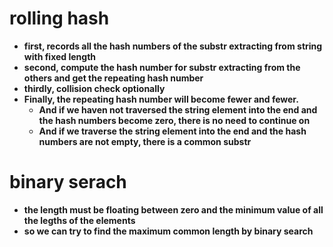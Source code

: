 # **rolling hash**<br>
* **first, records all the hash numbers of the substr extracting from string with fixed length**<br>
* **second, compute the hash number for substr extracting from the others and get the repeating hash number**<br>
* **thirdly, collision check optionally**<br>
* **Finally, the repeating hash number will become fewer and fewer.**<br>
    * **And if we haven not traversed the string element into the end and the hash numbers become zero, there is no need to continue on**<br>
    * **And if we traverse the string element into the end and the hash numbers are not empty, there is a common substr**<br>
# **binary serach**<br>
* **the length must be floating between zero and the minimum value of all the legths of the elements**<br>
* **so we can try to find the maximum common length by binary search**<br>